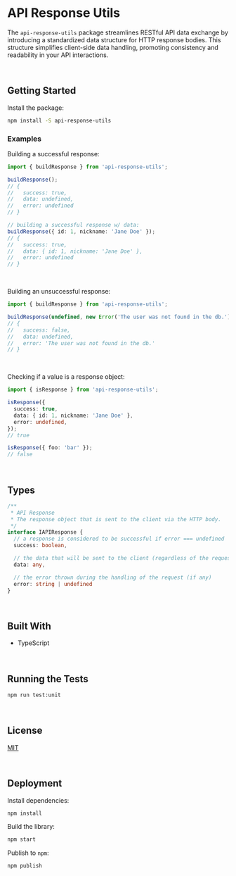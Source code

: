 # API Response Utils

The `api-response-utils` package streamlines RESTful API data exchange by introducing a standardized data structure for HTTP response bodies. This structure simplifies client-side data handling, promoting consistency and readability in your API interactions.





</br>

## Getting Started

Install the package:
```bash
npm install -S api-response-utils
```

### Examples

Building a successful response:

```typescript
import { buildResponse } from 'api-response-utils';

buildResponse();
// {
//   success: true,
//   data: undefined,
//   error: undefined
// }

// building a successful response w/ data:
buildResponse({ id: 1, nickname: 'Jane Doe' });
// {
//   success: true,
//   data: { id: 1, nickname: 'Jane Doe' },
//   error: undefined
// }
```

<br/>

Building an unsuccessful response:

```typescript
import { buildResponse } from 'api-response-utils';

buildResponse(undefined, new Error('The user was not found in the db.'));
// {
//   success: false,
//   data: undefined,
//   error: 'The user was not found in the db.'
// }
```

<br/>

Checking if a value is a response object:

```typescript
import { isResponse } from 'api-response-utils';

isResponse({ 
  success: true,
  data: { id: 1, nickname: 'Jane Doe' },
  error: undefined,
});
// true

isResponse({ foo: 'bar' });
// false
```





<br/>

## Types

```typescript
/**
 * API Response
 * The response object that is sent to the client via the HTTP body.
 */
interface IAPIResponse {
  // a response is considered to be successful if error === undefined
  success: boolean,

  // the data that will be sent to the client (regardless of the request's outcome)
  data: any,

  // the error thrown during the handling of the request (if any)
  error: string | undefined
}
```





<br/>

## Built With

- TypeScript




<br/>

## Running the Tests

```bash
npm run test:unit
```





<br/>

## License

[MIT](https://choosealicense.com/licenses/mit/)





<br/>

## Deployment

Install dependencies:
```bash
npm install
```


Build the library:
```bash
npm start
```


Publish to `npm`:
```bash
npm publish
```

